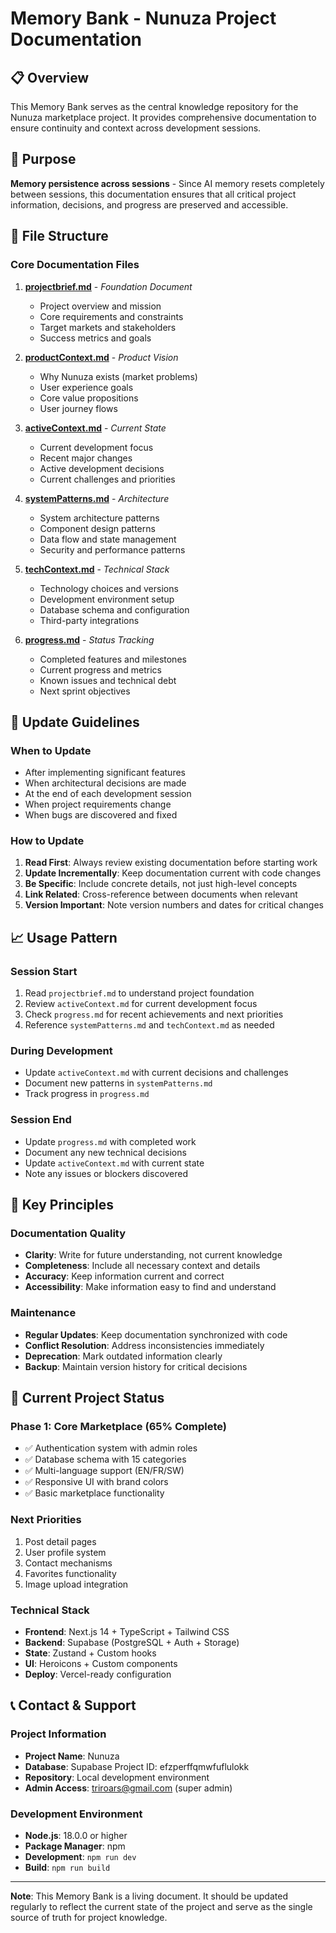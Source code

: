 # Memory Bank - Nunuza Project Documentation

## 📋 Overview
This Memory Bank serves as the central knowledge repository for the Nunuza marketplace project. It provides comprehensive documentation to ensure continuity and context across development sessions.

## 🎯 Purpose
**Memory persistence across sessions** - Since AI memory resets completely between sessions, this documentation ensures that all critical project information, decisions, and progress are preserved and accessible.

## 📁 File Structure

### Core Documentation Files
1. **[projectbrief.md](./projectbrief.md)** - *Foundation Document*
   - Project overview and mission
   - Core requirements and constraints
   - Target markets and stakeholders
   - Success metrics and goals

2. **[productContext.md](./productContext.md)** - *Product Vision*
   - Why Nunuza exists (market problems)
   - User experience goals
   - Core value propositions
   - User journey flows

3. **[activeContext.md](./activeContext.md)** - *Current State*
   - Current development focus
   - Recent major changes
   - Active development decisions
   - Current challenges and priorities

4. **[systemPatterns.md](./systemPatterns.md)** - *Architecture*
   - System architecture patterns
   - Component design patterns
   - Data flow and state management
   - Security and performance patterns

5. **[techContext.md](./techContext.md)** - *Technical Stack*
   - Technology choices and versions
   - Development environment setup
   - Database schema and configuration
   - Third-party integrations

6. **[progress.md](./progress.md)** - *Status Tracking*
   - Completed features and milestones
   - Current progress and metrics
   - Known issues and technical debt
   - Next sprint objectives

## 🔄 Update Guidelines

### When to Update
- After implementing significant features
- When architectural decisions are made
- At the end of each development session
- When project requirements change
- When bugs are discovered and fixed

### How to Update
1. **Read First**: Always review existing documentation before starting work
2. **Update Incrementally**: Keep documentation current with code changes
3. **Be Specific**: Include concrete details, not just high-level concepts
4. **Link Related**: Cross-reference between documents when relevant
5. **Version Important**: Note version numbers and dates for critical changes

## 📈 Usage Pattern

### Session Start
1. Read `projectbrief.md` to understand project foundation
2. Review `activeContext.md` for current development focus
3. Check `progress.md` for recent achievements and next priorities
4. Reference `systemPatterns.md` and `techContext.md` as needed

### During Development
- Update `activeContext.md` with current decisions and challenges
- Document new patterns in `systemPatterns.md`
- Track progress in `progress.md`

### Session End
- Update `progress.md` with completed work
- Document any new technical decisions
- Update `activeContext.md` with current state
- Note any issues or blockers discovered

## 🎯 Key Principles

### Documentation Quality
- **Clarity**: Write for future understanding, not current knowledge
- **Completeness**: Include all necessary context and details
- **Accuracy**: Keep information current and correct
- **Accessibility**: Make information easy to find and understand

### Maintenance
- **Regular Updates**: Keep documentation synchronized with code
- **Conflict Resolution**: Address inconsistencies immediately
- **Deprecation**: Mark outdated information clearly
- **Backup**: Maintain version history for critical decisions

## 🚀 Current Project Status

### Phase 1: Core Marketplace (65% Complete)
- ✅ Authentication system with admin roles
- ✅ Database schema with 15 categories
- ✅ Multi-language support (EN/FR/SW)
- ✅ Responsive UI with brand colors
- ✅ Basic marketplace functionality

### Next Priorities
1. Post detail pages
2. User profile system
3. Contact mechanisms
4. Favorites functionality
5. Image upload integration

### Technical Stack
- **Frontend**: Next.js 14 + TypeScript + Tailwind CSS
- **Backend**: Supabase (PostgreSQL + Auth + Storage)
- **State**: Zustand + Custom hooks
- **UI**: Heroicons + Custom components
- **Deploy**: Vercel-ready configuration

## 📞 Contact & Support

### Project Information
- **Project Name**: Nunuza
- **Database**: Supabase Project ID: efzperffqmwfuflulokk
- **Repository**: Local development environment
- **Admin Access**: triroars@gmail.com (super admin)

### Development Environment
- **Node.js**: 18.0.0 or higher
- **Package Manager**: npm
- **Development**: `npm run dev`
- **Build**: `npm run build`

---

**Note**: This Memory Bank is a living document. It should be updated regularly to reflect the current state of the project and serve as the single source of truth for project knowledge. 